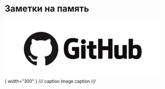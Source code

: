 # Заметки на память

![alt text](assets/img/github.png "GitHub"){ width="300" }
/// caption
Image caption
///
